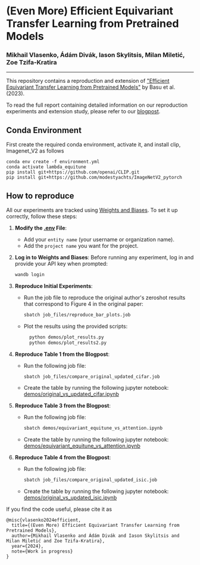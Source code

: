 # (Even More) Efficient Equivariant Transfer Learning from Pretrained Models

### Mikhail Vlasenko, Ádám Divák, Iason Skylitsis, Milan Miletić, Zoe Tzifa-Kratira

-----


This repository contains a reproduction and extension of ["Efficient Equivariant Transfer Learning from Pretrained Models"](https://arxiv.org/abs/2305.09900) by Basu et al. (2023).

To read the full report containing detailed information on our reproduction experiments and extension study, please refer to our [blogpost](Blogpost.md).

## Conda Environment
First create the required conda environment, activate it, and install clip, Imagenet_V2 as follows
```
conda env create -f environment.yml
conda activate lambda_equitune
pip install git+https://github.com/openai/CLIP.git
pip install git+https://github.com/modestyachts/ImageNetV2_pytorch
```

## How to reproduce

All our experiments are tracked using [Weights and Biases](https://docs.wandb.ai/). To set it up correctly, follow these steps:

1. **Modify the [.env](.env) File**:
   - Add your `entity name` (your username or organization name).
   - Add the `project name` you want for the project.

2. **Log in to Weights and Biases**:
   Before running any experiment, log in and provide your API key when prompted:
   ```sh
   wandb login
   ```
3. **Reproduce Initial Experiments**:
   - Run the job file to reproduce the original author's zeroshot results that correspond to Figure 4 in the original paper:
      ```sh
      sbatch job_files/reproduce_bar_plots.job
      ```
   - Plot the results using the provided scripts:
      ```sh
        python demos/plot_results.py
        python demos/plot_results2.py
      ```
4. **Reproduce Table 1 from the Blogpost**: 
    - Run the following job file:
      ```sh
      sbatch job_files/compare_original_updated_cifar.job
      ```
    - Create the table by running the following jupyter notebook: [demos/original_vs_updated_cifar.ipynb](demos/original_vs_updated_cifar.ipynb)

5. **Reproduce Table 3 from the Blogpost**: 
    - Run the following job file:
      ```sh
      sbatch demos/equivariant_equitune_vs_attention.ipynb
      ```
    - Create the table by running the following jupyter notebook: [demos/equivariant_equitune_vs_attention.ipynb](demos/equivariant_equitune_vs_attention.ipynb)

6. **Reproduce Table 4 from the Blogpost**: 
    - Run the following job file:
      ```sh
      sbatch job_files/compare_original_updated_isic.job
      ```
    - Create the table by running the following jupyter notebook: [demos/original_vs_updated_isic.ipynb](demos/original_vs_updated_isic.ipynb)


If you find the code useful, please cite it as
```
@misc{vlasenko2024efficient,
  title={(Even More) Efficient Equivariant Transfer Learning from Pretrained Models},
  author={Mikhail Vlasenko and Ádám Divák and Iason Skylitsis and Milan Miletić and Zoe Tzifa-Kratira},
  year={2024},
  note={Work in progress}
}
```
